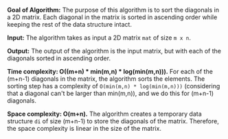 **Goal of Algorithm:**
The purpose of this algorithm is to sort the diagonals in a 2D matrix. Each diagonal in the matrix is sorted in ascending order while keeping the rest of the data structure intact.

**Input:**
The algorithm takes as input a 2D matrix `mat` of size `m x n`.

**Output:**
The output of the algorithm is the input matrix, but with each of the diagonals sorted in ascending order.

**Time complexity: O((m+n) * min(m,n) * log(min(m,n))).** For each of the (m+n-1) diagonals in the matrix, the algorithm sorts the elements. The sorting step has a complexity of `O(min(m,n) * log(min(m,n)))` (considering that a diagonal can't be larger than min(m,n)), and we do this for (m+n-1) diagonals.

**Space complexity: O(m+n).** The algorithm creates a temporary data structure `di` of size (m+n-1) to store the diagonals of the matrix. Therefore, the space complexity is linear in the size of the matrix.
